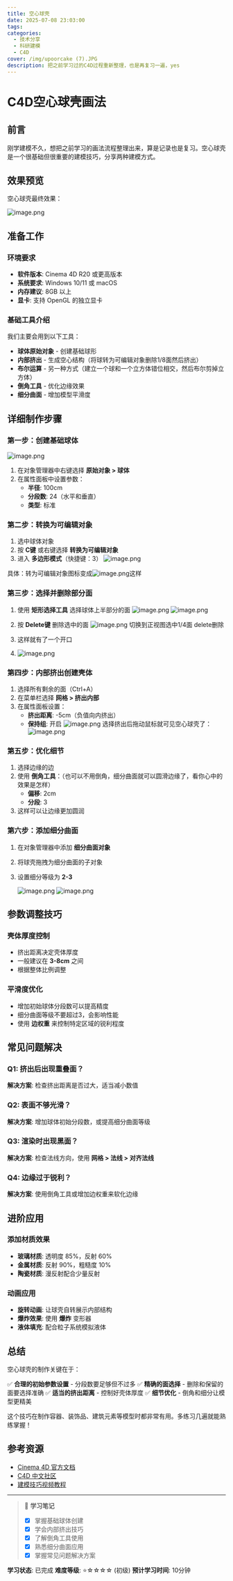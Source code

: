 ```yaml
---
title: 空心球壳
date: 2025-07-08 23:03:00
tags: 
categories:
  - 技术分享
  - 科研建模
  - C4D
cover: /img/upoorcake (7).JPG
description: 把之前学习过的C4D过程重新整理，也是再复习一遍，yes
---
```


# C4D空心球壳画法

## 前言

刚学建模不久，想把之前学习的画法流程整理出来，算是记录也是复习。空心球壳是一个很基础但很重要的建模技巧，分享两种建模方式。

## 效果预览

空心球壳最终效果：

![image.png](http://sys8eq0sf.hd-bkt.clouddn.com/20250708231405.png)

## 准备工作

### 环境要求
- **软件版本**: Cinema 4D R20 或更高版本
- **系统要求**: Windows 10/11 或 macOS
- **内存建议**: 8GB 以上
- **显卡**: 支持 OpenGL 的独立显卡



### 基础工具介绍
我们主要会用到以下工具：
- **球体原始对象** - 创建基础球形
- **内部挤出** - 生成空心结构（将球转为可编辑对象删除1/8面然后挤出）
- **布尔运算** - 另一种方式（建立一个球和一个立方体错位相交，然后布尔剪掉立方体）
- **倒角工具** - 优化边缘效果
- **细分曲面** - 增加模型平滑度


## 详细制作步骤

### 第一步：创建基础球体
![image.png](http://sys8eq0sf.hd-bkt.clouddn.com/20250708235627.png)

1. 在对象管理器中右键选择 **原始对象 > 球体**
2. 在属性面板中设置参数：
   - **半径**: 100cm
   - **分段数**: 24（水平和垂直）
   - **类型**: 标准

### 第二步：转换为可编辑对象
1. 选中球体对象
2. 按 **C键** 或右键选择 **转换为可编辑对象**
3. 进入 **多边形模式**（快捷键：3）
![image.png](http://sys8eq0sf.hd-bkt.clouddn.com/20250709000150.png)

具体：转为可编辑对象图标变成![image.png](http://sys8eq0sf.hd-bkt.clouddn.com/20250709000218.png)这样
### 第三步：选择并删除部分面
1. 使用 **矩形选择工具** 选择球体上半部分的面
   ![image.png](http://sys8eq0sf.hd-bkt.clouddn.com/20250709000357.png)
		![image.png](http://sys8eq0sf.hd-bkt.clouddn.com/20250709000508.png)
    
2. 按 **Delete键** 删除选中的面
	![image.png](http://sys8eq0sf.hd-bkt.clouddn.com/20250709000610.png)
	切换到正视图选中1/4面 delete删除
3. 这样就有了一个开口
4. ![image.png](http://sys8eq0sf.hd-bkt.clouddn.com/20250709000733.png)


### 第四步：内部挤出创建壳体
1. 选择所有剩余的面（Ctrl+A）
2. 在菜单栏选择 **网格 > 挤出内部**
3. 在属性面板设置：
   - **挤出距离**: -5cm（负值向内挤出）
   - **保持组**: 开启
![image.png](http://sys8eq0sf.hd-bkt.clouddn.com/20250709000808.png)
选择挤出后拖动鼠标就可见空心球壳了：
![image.png](http://sys8eq0sf.hd-bkt.clouddn.com/20250709000920.png)

### 第五步：优化细节
1. 选择边缘的边
2. 使用 **倒角工具**：（也可以不用倒角，细分曲面就可以圆滑边缘了，看你心中的效果是怎样）
   - **偏移**: 2cm
   - **分段**: 3
3. 这样可以让边缘更加圆润

### 第六步：添加细分曲面
1. 在对象管理器中添加 **细分曲面对象**
2. 将球壳拖拽为细分曲面的子对象
3. 设置细分等级为 **2-3**

	![image.png](http://sys8eq0sf.hd-bkt.clouddn.com/20250709001150.png)
![image.png](http://sys8eq0sf.hd-bkt.clouddn.com/20250709001211.png)


## 参数调整技巧

### 壳体厚度控制
- 挤出距离决定壳体厚度
- 一般建议在 **3-8cm** 之间
- 根据整体比例调整

### 平滑度优化
- 增加初始球体分段数可以提高精度
- 细分曲面等级不要超过3，会影响性能
- 使用 **边权重** 来控制特定区域的锐利程度

## 常见问题解决

### Q1: 挤出后出现重叠面？
**解决方案**: 检查挤出距离是否过大，适当减小数值

### Q2: 表面不够光滑？
**解决方案**: 增加球体初始分段数，或提高细分曲面等级

### Q3: 渲染时出现黑面？
**解决方案**: 检查法线方向，使用 **网格 > 法线 > 对齐法线**

### Q4: 边缘过于锐利？
**解决方案**: 使用倒角工具或增加边权重来软化边缘

## 进阶应用

### 添加材质效果
- **玻璃材质**: 透明度 85%，反射 60%
- **金属材质**: 反射 90%，粗糙度 10%
- **陶瓷材质**: 漫反射配合少量反射

### 动画应用
- **旋转动画**: 让球壳自转展示内部结构
- **爆炸效果**: 使用 **爆炸** 变形器
- **液体填充**: 配合粒子系统模拟液体

## 总结

空心球壳的制作关键在于：

✅ **合理的初始参数设置** - 分段数要足够但不过多
✅ **精确的面选择** - 删除和保留的面要选择准确
✅ **适当的挤出距离** - 控制好壳体厚度
✅ **细节优化** - 倒角和细分让模型更精美

这个技巧在制作容器、装饰品、建筑元素等模型时都非常有用。多练习几遍就能熟练掌握！

## 参考资源

- [Cinema 4D 官方文档](https://help.maxon.net/)
- [C4D 中文社区](https://c4dsky.com/)
- [建模技巧视频教程](https://www.bilibili.com/)

---

> 📝 **学习笔记**
> - [x] 掌握基础球体创建
> - [x] 学会内部挤出技巧  
> - [x] 了解倒角工具使用
> - [x] 熟悉细分曲面应用
> - [x] 掌握常见问题解决方案

**学习状态**: 已完成
**难度等级**: ⭐☆☆☆☆ (初级)
**预计学习时间**: 10分钟
